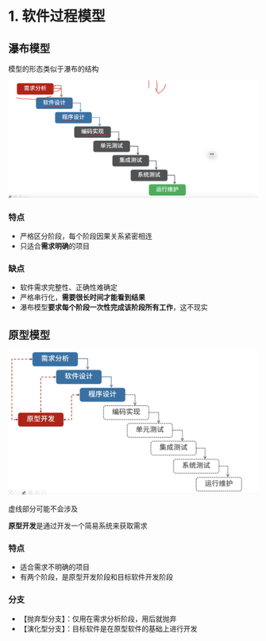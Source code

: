 # 1. 软件过程模型

## 瀑布模型

模型的形态类似于瀑布的结构

<img src='/picture/软考/瀑布模型.png' />

### 特点

- 严格区分阶段，每个阶段因果关系紧密相连
- 只适合**需求明确**的项目

### 缺点

- 软件需求完整性、正确性难确定
- 严格串行化，**需要很长时间才能看到结果**
- 瀑布模型**要求每个阶段一次性完成该阶段所有工作**，这不现实

## 原型模型

<img src='/picture/软考/原型模型.png' />

虚线部分可能不会涉及

**原型开发**是通过开发一个简易系统来获取需求

### 特点

- 适合需求不明确的项目
- 有两个阶段，是原型开发阶段和目标软件开发阶段

### 分支

- 【抛弃型分支】：仅用在需求分析阶段，用后就抛弃
- 【演化型分支】：目标软件是在原型软件的基础上进行开发
